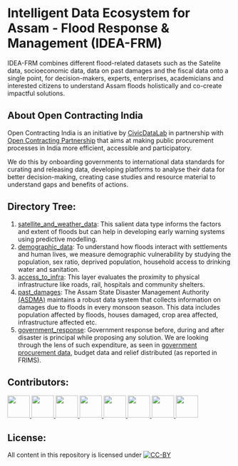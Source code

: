 # Intelligent Data Ecosystem for Assam - Flood Response & Management (IDEA-FRM)
IDEA-FRM combines different flood-related datasets such as the Satelite data, socioeconomic data, data on past damages and the fiscal data onto a single point, for decision-makers, experts, enterprises, academicians and interested citizens to understand Assam floods holistically and co-create impactful solutions.

## About Open Contracting India
Open Contracting India is an initiative by [CivicDataLab](https://civicdatalab.in/) in partnership with [Open Contracting Partnership](https://www.open-contracting.org/) that aims at making public procurement processes in India more efficient, accessible and participatory. 

We do this by onboarding governments to international data standards for curating and releasing data, developing platforms to analyse their data for better decision-making, creating case studies and resource material to understand gaps and benefits of actions. 

## Directory Tree:
1. [satellite_and_weather_data](https://github.com/CivicDataLab/IDEA-FRM/tree/main/satellite_and_weather_data): This salient data type informs the factors and extent of floods but can help in developing early warning systems using predictive modelling.
2. [demographic_data](https://github.com/CivicDataLab/IDEA-FRM/tree/main/demographic_data): To understand how floods interact with settlements and human lives, we measure demographic vulnerability by studying the population, sex ratio, deprived population, household access to drinking water and sanitation. 
3. [access_to_infra](https://github.com/CivicDataLab/IDEA-FRM/tree/main/access_to_infra): This layer evaluates the proximity to physical infrastructure like roads, rail, hospitals and community shelters.
4. [past_damages](https://github.com/CivicDataLab/IDEA-FRM/tree/main/past_damages): The Assam State Disaster Management Authority [(ASDMA)](http://sdmassam.nic.in/) maintains a robust data system that collects information on damages due to floods in every monsoon season. This data includes population affected by floods, houses damaged, crop area affected, infrastructure affected etc.
5. [government_response](https://github.com/CivicDataLab/IDEA-FRM/tree/main/government_response): Government response before, during and after disaster is principal while proposing any solution. We are looking through the lens of such expenditure, as seen in [government procurement data](assamtenders.gov.in), budget data and relief distributed (as reported in FRIMS).

## Contributors:
<a href="https://github.com/jeenogeorge">
  <img src="https://media-exp1.licdn.com/dms/image/C5603AQFxHPsuUXf0Ow/profile-displayphoto-shrink_400_400/0/1651489686328?e=1674086400&v=beta&t=cF6D2RysRSSdiybLBknZpGEgc41sA2uPOlAeRi_SASA"  width="50" height="50" >
</a>
<a href="https://github.com/shreyaagrawal0809">
  <img src="https://avatars.githubusercontent.com/u/35596028?v=4"  width="50" height="50" >
</a>
<a href="https://github.com/biancas20">
  <img src="https://media-exp1.licdn.com/dms/image/C5103AQGbR4MpaDQz_g/profile-displayphoto-shrink_400_400/0/1564171390950?e=1674086400&v=beta&t=T8QHBrgevK5nifUxlaKQwS87rS8FrvST6QGd4inSgKE"  width="50" height="50" >
</a>
<a href="https://github.com/d-saikrishna">
  <img src="https://avatars.githubusercontent.com/u/46342902?v=4"  width="50" height="50" >
</a>
<a href="https://github.com/sphanidatta">
  <img src="https://avatars.githubusercontent.com/u/66291142?v=4"  width="50" height="50" >
</a>
<a href="https://github.com/Kabeer3">
  <img src="https://media-exp1.licdn.com/dms/image/C5603AQGGXFSv_ZlywA/profile-displayphoto-shrink_400_400/0/1517569174510?e=1674086400&v=beta&t=J_bUMfWPQLtMKx8PpHPb5Wp2rA5yeSymLcJAbEQ4bio"  width="50" height="50" >
</a>
<a href="https://github.com/gggodhwani">
  <img src="https://avatars.githubusercontent.com/u/2306011?v=4"  width="50" height="50" >
</a>
<a href="https://github.com/Mohak91">
  <img src="https://media-exp1.licdn.com/dms/image/C5103AQGbR4MpaDQz_g/profile-displayphoto-shrink_400_400/0/1564171390950?e=1674086400&v=beta&t=T8QHBrgevK5nifUxlaKQwS87rS8FrvST6QGd4inSgKE"  width="50" height="50" >
</a>


## License:
All content in this repository is licensed under
[![CC-BY](https://i.creativecommons.org/l/by/4.0/88x31.png)](LICENSE.md)

